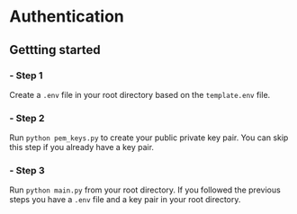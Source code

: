 # Authentication
## Gettting started
### - Step 1
Create a `.env` file in your root directory based on the `template.env` file.
### - Step 2
Run `python pem_keys.py` to create your public private key pair. You can skip this step if you already have a key pair.
### - Step 3
Run `python main.py` from your root directory. If you followed the previous steps you have a `.env` file and a key pair in your root directory.
